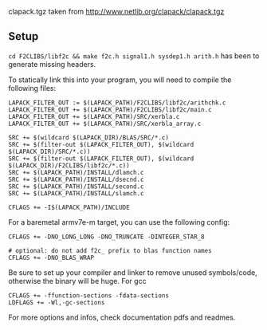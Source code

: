 clapack.tgz taken from http://www.netlib.org/clapack/clapack.tgz

## Setup

`cd F2CLIBS/libf2c && make f2c.h signal1.h sysdep1.h arith.h` has been to generate missing headers.

To statically link this into your program, you will need to compile the following files:
```
LAPACK_FILTER_OUT := $(LAPACK_PATH)/F2CLIBS/libf2c/arithchk.c
LAPACK_FILTER_OUT += $(LAPACK_PATH)/F2CLIBS/libf2c/main.c
LAPACK_FILTER_OUT += $(LAPACK_PATH)/SRC/xerbla.c
LAPACK_FILTER_OUT += $(LAPACK_PATH)/SRC/xerbla_array.c

SRC += $(wildcard $(LAPACK_DIR)/BLAS/SRC/*.c)
SRC += $(filter-out $(LAPACK_FILTER_OUT), $(wildcard $(LAPACK_DIR)/SRC/*.c))
SRC += $(filter-out $(LAPACK_FILTER_OUT), $(wildcard $(LAPACK_DIR)/F2CLIBS/libf2c/*.c))
SRC += $(LAPACK_PATH)/INSTALL/dlamch.c
SRC += $(LAPACK_PATH)/INSTALL/dsecnd.c
SRC += $(LAPACK_PATH)/INSTALL/second.c
SRC += $(LAPACK_PATH)/INSTALL/slamch.c

CFLAGS += -I$(LAPACK_PATH)/INCLUDE
```

For a baremetal armv7e-m target, you can use the following config:
```make
CFLAGS += -DNO_LONG_LONG -DNO_TRUNCATE -DINTEGER_STAR_8

# optional: do not add f2c_ prefix to blas function names
CFLAGS += -DNO_BLAS_WRAP
```

Be sure to set up your compiler and linker to remove unused symbols/code, otherwise the binary will be huge. For gcc
```make
CFLAGS += -ffunction-sections -fdata-sections
LDFLAGS += -Wl,-gc-sections
```

For more options and infos, check documentation pdfs and readmes.
